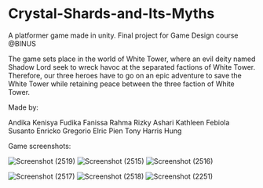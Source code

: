 # Crystal-Shards-and-Its-Myths

A platformer game made in unity. Final project for Game Design course @BINUS

The game sets place in the world of White Tower, where an evil deity named Shadow Lord seek to wreck havoc at the separated factions of White Tower. Therefore, our three heroes have to go on an epic adventure to save the White Tower while retaining peace between the three faction of White Tower.

Made by:

Andika 
Kenisya Fudika
Fanissa Rahma
Rizky Ashari
Kathleen Febiola Susanto
Enricko Gregorio
Elric Pien 
Tony Harris Hung

Game screenshots:

![Screenshot (2519)](https://user-images.githubusercontent.com/56445175/156365804-065c3c70-456c-43c2-8072-4b0f075c6a28.png)
![Screenshot (2515)](https://user-images.githubusercontent.com/56445175/156365816-f9f2c3a9-0020-4cfc-9c5e-038c7c70a875.png)
![Screenshot (2516)](https://user-images.githubusercontent.com/56445175/156365823-9b587c2f-0338-4964-969c-0c83069aa2aa.png)

![Screenshot (2517)](https://user-images.githubusercontent.com/56445175/156365835-d7bc83c8-44a1-46db-9101-e29c5b14e55f.png)
![Screenshot (2518)](https://user-images.githubusercontent.com/56445175/156365841-97fbe99d-8a6a-468d-9574-a807e9666571.png)
![Screenshot (2251)](https://user-images.githubusercontent.com/56445175/156365892-c0d935f6-2d99-4134-8562-a9ce6c1eaf67.png)
